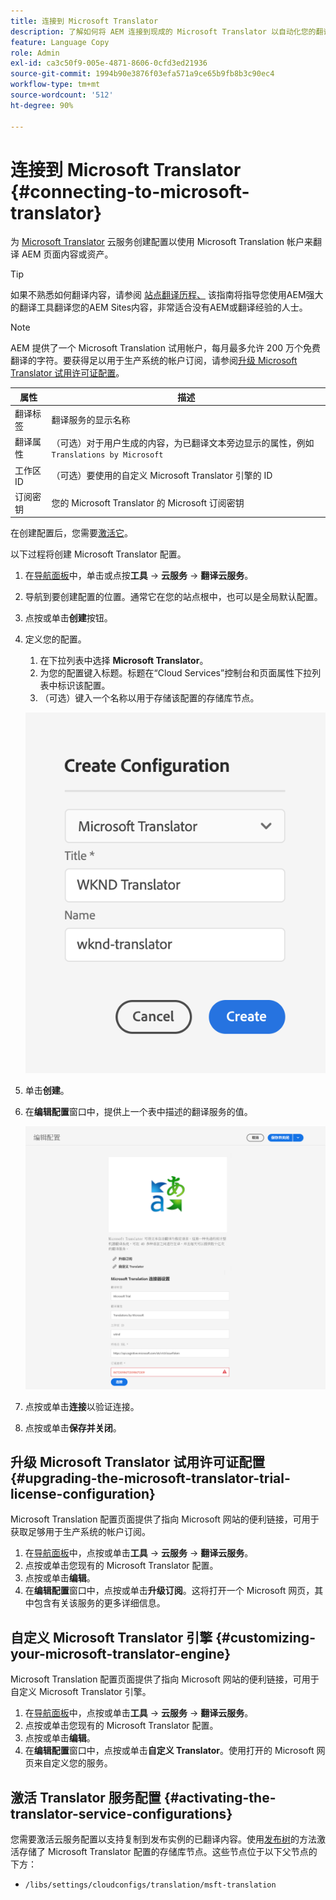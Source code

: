 ```yaml
---
title: 连接到 Microsoft Translator
description: 了解如何将 AEM 连接到现成的 Microsoft Translator 以自动化您的翻译工作流。
feature: Language Copy
role: Admin
exl-id: ca3c50f9-005e-4871-8606-0cfd3ed21936
source-git-commit: 1994b90e3876f03efa571a9ce65b9fb8b3c90ec4
workflow-type: tm+mt
source-wordcount: '512'
ht-degree: 90%

---
```


# 连接到 Microsoft Translator {#connecting-to-microsoft-translator}

为 [Microsoft Translator](https://www.microsoft.com/en-us/translator/business/) 云服务创建配置以使用 Microsoft Translation 帐户来翻译 AEM 页面内容或资产。

>[!TIP]
>
>如果不熟悉如何翻译内容，请参阅 [站点翻译历程、](/help/journey-sites/translation/overview.md) 该指南将指导您使用AEM强大的翻译工具翻译您的AEM Sites内容，非常适合没有AEM或翻译经验的人士。

>[!NOTE]
>
>AEM 提供了一个 Microsoft Translation 试用帐户，每月最多允许 200 万个免费翻译的字符。要获得足以用于生产系统的帐户订阅，请参阅[升级 Microsoft Translator 试用许可证配置](#upgrading-the-microsoft-translator-trial-license-configuration)。

| 属性 | 描述 |
|---|---|
| 翻译标签 | 翻译服务的显示名称 |
| 翻译属性 | （可选）对于用户生成的内容，为已翻译文本旁边显示的属性，例如 `Translations by Microsoft` |
| 工作区 ID | （可选）要使用的自定义 Microsoft Translator 引擎的 ID |
| 订阅密钥 | 您的 Microsoft Translator 的 Microsoft 订阅密钥 |

在创建配置后，您需要[激活它](#activating-the-translator-service-configurations)。

以下过程将创建 Microsoft Translator 配置。

1. 在[导航面板](/help/sites-cloud/authoring/getting-started/basic-handling.md#first-steps)中，单击或点按&#x200B;**工具** -> **云服务** -> **翻译云服务**。
1. 导航到要创建配置的位置。通常它在您的站点根中，也可以是全局默认配置。
1. 点按或单击&#x200B;**创建**&#x200B;按钮。
1. 定义您的配置。
   1. 在下拉列表中选择 **Microsoft Translator**。
   1. 为您的配置键入标题。标题在“Cloud Services”控制台和页面属性下拉列表中标识该配置。
   1. （可选）键入一个名称以用于存储该配置的存储库节点。

   ![创建翻译配置](../assets/create-translation-config.png)

1. 单击&#x200B;**创建**。
1. 在&#x200B;**编辑配置**&#x200B;窗口中，提供上一个表中描述的翻译服务的值。

   ![编辑翻译配置](../assets/edit-translation-config.png)

1. 点按或单击&#x200B;**连接**&#x200B;以验证连接。
1. 点按或单击&#x200B;**保存并关闭**。

## 升级 Microsoft Translator 试用许可证配置 {#upgrading-the-microsoft-translator-trial-license-configuration}

Microsoft Translation 配置页面提供了指向 Microsoft 网站的便利链接，可用于获取足够用于生产系统的帐户订阅。

1. 在[导航面板](/help/sites-cloud/authoring/getting-started/basic-handling.md#first-steps)中，点按或单击&#x200B;**工具** -> **云服务** -> **翻译云服务**。
1. 点按或单击您现有的 Microsoft Translator 配置。
1. 点按或单击&#x200B;**编辑**。
1. 在&#x200B;**编辑配置**&#x200B;窗口中，点按或单击&#x200B;**升级订阅**。这将打开一个 Microsoft 网页，其中包含有关该服务的更多详细信息。

## 自定义 Microsoft Translator 引擎 {#customizing-your-microsoft-translator-engine}

Microsoft Translation 配置页面提供了指向 Microsoft 网站的便利链接，可用于自定义 Microsoft Translator 引擎。

1. 在[导航面板](/help/sites-cloud/authoring/getting-started/basic-handling.md#first-steps)中，点按或单击&#x200B;**工具** -> **云服务** -> **翻译云服务**。
1. 点按或单击您现有的 Microsoft Translator 配置。
1. 点按或单击&#x200B;**编辑**。
1. 在&#x200B;**编辑配置**&#x200B;窗口中，点按或单击&#x200B;**自定义 Translator**。使用打开的 Microsoft 网页来自定义您的服务。

## 激活 Translator 服务配置 {#activating-the-translator-service-configurations}

您需要激活云服务配置以支持复制到发布实例的已翻译内容。使用[发布树](/help/sites-cloud/authoring/fundamentals/publishing-pages.md#publishing-and-unpublishing-a-tree)的方法激活存储了 Microsoft Translator 配置的存储库节点。这些节点位于以下父节点的下方：

* `/libs/settings/cloudconfigs/translation/msft-translation`
